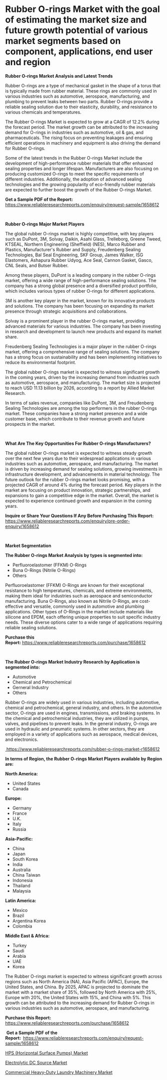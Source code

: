 <p><h1>Rubber O-rings Market with the goal of estimating the market size and future growth potential of various market segments based on component, applications, end user and region</h1></p><p><strong>Rubber O-rings Market Analysis and Latest Trends</strong></p>
<p><p>Rubber O-rings are a type of mechanical gasket in the shape of a torus that is typically made from rubber material. These rings are commonly used in various industries such as automotive, aerospace, manufacturing, and plumbing to prevent leaks between two parts. Rubber O-rings provide a reliable sealing solution due to their elasticity, durability, and resistance to various chemicals and temperatures.</p><p>The Rubber O-rings Market is expected to grow at a CAGR of 12.2% during the forecast period. The market growth can be attributed to the increasing demand for O-rings in industries such as automotive, oil & gas, and pharmaceuticals. The rising focus on preventing leakages and ensuring efficient operations in machinery and equipment is also driving the demand for Rubber O-rings.</p><p>Some of the latest trends in the Rubber O-rings Market include the development of high-performance rubber materials that offer enhanced sealing properties and longer lifespan. Manufacturers are also focusing on producing customized O-rings to meet the specific requirements of different industries. Additionally, the adoption of advanced sealing technologies and the growing popularity of eco-friendly rubber materials are expected to further boost the growth of the Rubber O-rings Market.</p></p>
<p><strong>Get a Sample PDF of the Report:&nbsp;</strong> <a href="https://www.reliableresearchreports.com/enquiry/request-sample/1658612">https://www.reliableresearchreports.com/enquiry/request-sample/1658612</a></p>
<p>&nbsp;</p>
<p><strong>Rubber O-rings Major Market Players</strong></p>
<p><p>The global rubber O-rings market is highly competitive, with key players such as DuPont, 3M, Solvay, Daikin, Asahi Glass, Trelleborg, Greene Tweed, KTSEAL, Northern Engineering (Sheffield) (NES), Marco Rubber and Plastics, Manufacturer's Rubber and Supply, Freudenberg Sealing Technologies, Bal Seal Engineering, SKF Group, James Walker, ISG Elastomers, Ashapura Rubber Udyog, Ace Seal, Cannon Gasket, Gasco, CNL Seals, and Butser Rubber.</p><p>Among these players, DuPont is a leading company in the rubber O-rings market, offering a wide range of high-performance sealing solutions. The company has a strong global presence and a diversified product portfolio, which includes various types of rubber O-rings for different applications.</p><p>3M is another key player in the market, known for its innovative products and solutions. The company has been focusing on expanding its market presence through strategic acquisitions and collaborations.</p><p>Solvay is a prominent player in the rubber O-rings market, providing advanced materials for various industries. The company has been investing in research and development to launch new products and expand its market share.</p><p>Freudenberg Sealing Technologies is a major player in the rubber O-rings market, offering a comprehensive range of sealing solutions. The company has a strong focus on sustainability and has been implementing initiatives to reduce its environmental footprint.</p><p>The global rubber O-rings market is expected to witness significant growth in the coming years, driven by the increasing demand from industries such as automotive, aerospace, and manufacturing. The market size is projected to reach USD 11.13 billion by 2026, according to a report by Allied Market Research.</p><p>In terms of sales revenue, companies like DuPont, 3M, and Freudenberg Sealing Technologies are among the top performers in the rubber O-rings market. These companies have a strong market presence and a wide customer base, which contribute to their revenue growth and future prospects in the market.</p></p>
<p>&nbsp;</p>
<p><strong>What Are The Key Opportunities For Rubber O-rings Manufacturers?</strong></p>
<p><p>The global rubber O-rings market is expected to witness steady growth over the next few years due to their widespread applications in various industries such as automotive, aerospace, and manufacturing. The market is driven by increasing demand for sealing solutions, growing investments in infrastructure development, and advancements in material technology. The future outlook for the rubber O-rings market looks promising, with a projected CAGR of around 4% during the forecast period. Key players in the market are focusing on product innovation, strategic partnerships, and expansions to gain a competitive edge in the market. Overall, the market is expected to experience continued growth and expansion in the coming years.</p></p>
<p><strong>Inquire or Share Your Questions If Any Before Purchasing This Report:</strong> <a href="https://www.reliableresearchreports.com/enquiry/pre-order-enquiry/1658612">https://www.reliableresearchreports.com/enquiry/pre-order-enquiry/1658612</a></p>
<p>&nbsp;</p>
<p><strong>Market Segmentation</strong></p>
<p><strong>The Rubber O-rings Market Analysis by types is segmented into:</strong></p>
<p><ul><li>Perfluoroelastomer (FFKM) O-Rings</li><li>Buna O-Rings (Nitrile O-Rings)</li><li>Others</li></ul></p>
<p><p>Perfluoroelastomer (FFKM) O-Rings are known for their exceptional resistance to high temperatures, chemicals, and extreme environments, making them ideal for industries such as aerospace and semiconductor manufacturing. Buna O-Rings, also known as Nitrile O-Rings, are cost-effective and versatile, commonly used in automotive and plumbing applications. Other types of O-Rings in the market include materials like silicone and EPDM, each offering unique properties to suit specific industry needs. These diverse options cater to a wide range of applications requiring reliable sealing solutions.</p></p>
<p><strong>Purchase this Report:&nbsp;</strong><a href="https://www.reliableresearchreports.com/purchase/1658612">https://www.reliableresearchreports.com/purchase/1658612</a></p>
<p>&nbsp;</p>
<p><strong>The Rubber O-rings Market Industry Research by Application is segmented into:</strong></p>
<p><ul><li>Automotive</li><li>Chemical and Petrochemical</li><li>Gerneral Industry</li><li>Others</li></ul></p>
<p><p>Rubber O-rings are widely used in various industries, including automotive, chemical and petrochemical, general industry, and others. In the automotive sector, O-rings are used in engines, transmissions, and braking systems. In the chemical and petrochemical industries, they are utilized in pumps, valves, and pipelines to prevent leaks. In the general industry, O-rings are used in hydraulic and pneumatic systems. In other sectors, they are employed in a variety of applications such as aerospace, medical devices, and electronics.</p></p>
<p><a href="https://www.reliableresearchreports.com/rubber-o-rings-market-r1658612">&nbsp;https://www.reliableresearchreports.com/rubber-o-rings-market-r1658612</a></p>
<p><strong>In terms of Region, the Rubber O-rings Market Players available by Region are:</strong></p>
<p>
    <p> <strong> North America: </strong>
        <ul>
            <li>United States</li>
            <li>Canada</li>
        </ul>
        </p> 
    <p> <strong> Europe: </strong>
        <ul>
            <li>Germany</li>
            <li>France</li>
            <li>U.K.</li>
            <li>Italy</li>
            <li>Russia</li>
        </ul>
        </p> 
    <p> <strong> Asia-Pacific: </strong>
        <ul>
            <li>China</li>
            <li>Japan</li>
            <li>South Korea</li>
            <li>India</li>
            <li>Australia</li>
            <li>China Taiwan</li>
            <li>Indonesia</li>
            <li>Thailand</li>
            <li>Malaysia</li>
        </ul>
        </p> 
    <p> <strong> Latin America: </strong>
        <ul>
            <li>Mexico</li>
            <li>Brazil</li>
            <li>Argentina Korea</li>
            <li>Colombia</li>
        </ul>
        </p> 
    <p> <strong> Middle East & Africa: </strong>
        <ul>
            <li>Turkey</li>
            <li>Saudi</li>
            <li>Arabia</li>
            <li>UAE</li>
            <li>Korea</li>
        </ul>
    </p>
    </p>
<p><p>The Rubber O-rings market is expected to witness significant growth across regions such as North America (NA), Asia Pacific (APAC), Europe, the United States, and China. By 2025, APAC is projected to dominate the market with a market share of 35%, followed by North America with 25%, Europe with 20%, the United States with 15%, and China with 5%. This growth can be attributed to the increasing demand for Rubber O-rings in various industries such as automotive, aerospace, and manufacturing.</p></p>
<p><strong>Purchase this Report: </strong><a href="https://www.reliableresearchreports.com/purchase/1658612">https://www.reliableresearchreports.com/purchase/1658612</a></p>
<p>&nbsp;<strong>Get a Sample PDF of the Report:&nbsp;&nbsp;</strong><a href="https://www.reliableresearchreports.com/enquiry/request-sample/1658612">https://www.reliableresearchreports.com/enquiry/request-sample/1658612</a></p>
<p><strong></strong></p>
<p><p><a href="https://github.com/kmatchooka/Market-Research-Report-List-1/blob/main/hps-horizontal-surface-pumps-market.md">HPS (Horizontal Surface Pumps) Market</a></p><p><a href="https://github.com/mooaaztarek/Market-Research-Report-List-1/blob/main/electrolytic-dc-source-market.md">Electrolytic DC Source Market</a></p><p><a href="https://github.com/zmnbyevx75/Market-Research-Report-List-1/blob/main/commercial-heavy-duty-laundry-machinery-market.md">Commercial Heavy-Duty Laundry Machinery Market</a></p></p>